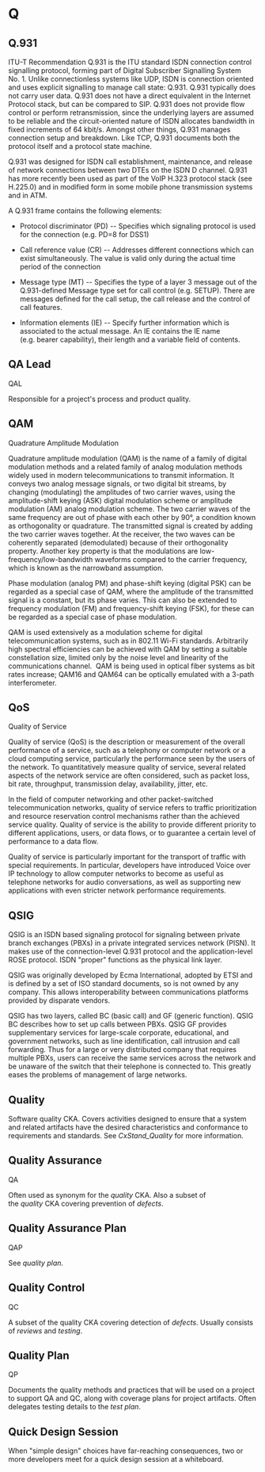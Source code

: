 # Q

##  Q.931

ITU-T Recommendation Q.931 is the ITU standard ISDN connection control
signalling protocol, forming part of Digital Subscriber Signalling
System No. 1. Unlike connectionless systems like UDP, ISDN is connection
oriented and uses explicit signalling to manage call state: Q.931. Q.931
typically does not carry user data. Q.931 does not have a direct
equivalent in the Internet Protocol stack, but can be compared to SIP.
Q.931 does not provide flow control or perform retransmission, since the
underlying layers are assumed to be reliable and the circuit-oriented
nature of ISDN allocates bandwidth in fixed increments of 64 kbit/s.
Amongst other things, Q.931 manages connection setup and breakdown. Like
TCP, Q.931 documents both the protocol itself and a protocol state
machine.

Q.931 was designed for ISDN call establishment, maintenance, and release
of network connections between two DTEs on the ISDN D channel. Q.931 has
more recently been used as part of the VoIP H.323 protocol stack (see
H.225.0) and in modified form in some mobile phone transmission systems
and in ATM.

A Q.931 frame contains the following elements:

-   Protocol discriminator (PD) -- Specifies which signaling protocol is
    used for the connection (e.g. PD=8 for DSS1)

-   Call reference value (CR) -- Addresses different connections which
    can exist simultaneously. The value is valid only during the actual
    time period of the connection

-   Message type (MT) -- Specifies the type of a layer 3 message out of
    the Q.931-defined Message type set for call control (e.g. SETUP).
    There are messages defined for the call setup, the call release and
    the control of call features.

-   Information elements (IE) -- Specify further information which is
    associated to the actual message. An IE contains the IE name
    (e.g. bearer capability), their length and a variable field of
    contents.

##  QA Lead

QAL

Responsible for a project's process and product quality.

##  QAM

Quadrature Amplitude Modulation

Quadrature amplitude modulation (QAM) is the name of a family of digital
modulation methods and a related family of analog modulation methods
widely used in modern telecommunications to transmit information. It
conveys two analog message signals, or two digital bit streams, by
changing (modulating) the amplitudes of two carrier waves, using the
amplitude-shift keying (ASK) digital modulation scheme or amplitude
modulation (AM) analog modulation scheme. The two carrier waves of the
same frequency are out of phase with each other by 90°, a condition
known as orthogonality or quadrature. The transmitted signal is created
by adding the two carrier waves together. At the receiver, the two waves
can be coherently separated (demodulated) because of their orthogonality
property. Another key property is that the modulations are
low-frequency/low-bandwidth waveforms compared to the carrier frequency,
which is known as the narrowband assumption.

Phase modulation (analog PM) and phase-shift keying (digital PSK) can be
regarded as a special case of QAM, where the amplitude of the
transmitted signal is a constant, but its phase varies. This can also be
extended to frequency modulation (FM) and frequency-shift keying (FSK),
for these can be regarded as a special case of phase modulation.

QAM is used extensively as a modulation scheme for digital
telecommunication systems, such as in 802.11 Wi-Fi standards.
Arbitrarily high spectral efficiencies can be achieved with QAM by
setting a suitable constellation size, limited only by the noise level
and linearity of the communications channel.  QAM is being used in
optical fiber systems as bit rates increase; QAM16 and QAM64 can be
optically emulated with a 3-path interferometer.

##  QoS

Quality of Service

Quality of service (QoS) is the description or measurement of the
overall performance of a service, such as a telephony or computer
network or a cloud computing service, particularly the performance seen
by the users of the network. To quantitatively measure quality of
service, several related aspects of the network service are often
considered, such as packet loss, bit rate, throughput, transmission
delay, availability, jitter, etc.

In the field of computer networking and other packet-switched
telecommunication networks, quality of service refers to traffic
prioritization and resource reservation control mechanisms rather than
the achieved service quality. Quality of service is the ability to
provide different priority to different applications, users, or data
flows, or to guarantee a certain level of performance to a data flow.

Quality of service is particularly important for the transport of
traffic with special requirements. In particular, developers have
introduced Voice over IP technology to allow computer networks to become
as useful as telephone networks for audio conversations, as well as
supporting new applications with even stricter network performance
requirements.

##  QSIG

QSIG is an ISDN based signaling protocol for signaling between private
branch exchanges (PBXs) in a private integrated services network (PISN).
It makes use of the connection-level Q.931 protocol and the
application-level ROSE protocol. ISDN "proper" functions as the physical
link layer.

QSIG was originally developed by Ecma International, adopted by ETSI and
is defined by a set of ISO standard documents, so is not owned by any
company. This allows interoperability between communications platforms
provided by disparate vendors.

QSIG has two layers, called BC (basic call) and GF (generic function).
QSIG BC describes how to set up calls between PBXs. QSIG GF provides
supplementary services for large-scale corporate, educational, and
government networks, such as line identification, call intrusion and
call forwarding. Thus for a large or very distributed company that
requires multiple PBXs, users can receive the same services across the
network and be unaware of the switch that their telephone is connected
to. This greatly eases the problems of management of large networks.

##  Quality

Software quality CKA. Covers activities designed to ensure that a system
and related artifacts have the desired characteristics and conformance
to requirements and standards. See *CxStand\_Quality* for more
information.

##  Quality Assurance

QA

Often used as synonym for the *quality* CKA. Also a subset of
the *quality* CKA covering prevention of *defects*.

##  Quality Assurance Plan

QAP

See *quality plan.*

##  Quality Control

QC

A subset of the quality CKA covering detection of *defects*. Usually
consists of *reviews* and *testing*.

##  Quality Plan

QP

Documents the quality methods and practices that will be used on a
project to support QA and QC, along with coverage plans for project
artifacts. Often delegates testing details to the *test plan*.

##  Quick Design Session

When "simple design" choices have far-reaching consequences, two or more
developers meet for a quick design session at a whiteboard.
